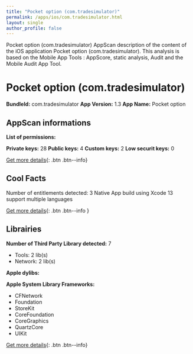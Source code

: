 ```yaml
---
title: "Pocket option (com.tradesimulator)"
permalink: /apps/ios/com.tradesimulator.html
layout: single
author_profile: false
---
```

Pocket option (com.tradesimulator) AppScan description of the content of the iOS application Pocket option (com.tradesimulator). This analysis is based on the Mobile App Tools : AppScore, static analysis, Audit and the Mobile Audit App Tool.

# Pocket option (com.tradesimulator)

**BundleId:** com.tradesimulator
**App Version:** 1.3
**App Name:** Pocket option


## AppScan informations 

**List of permissions:** 
  
  
**Private keys:** 28
**Public keys:** 4
**Custom keys:** 2
**Low securit keys:** 0
  
[Get more details](/pricing.html){: .btn .btn--info}

## Cool Facts

Number of entitlements detected: 3
Native App
build using Xcode 13
support multiple languages
  
[Get more details](/pricing.html){: .btn .btn--info }

## Librairies 
**Number of Third Party Library detected:** 7
- Tools: 2 lib(s)
- Network: 2 lib(s)


**Apple dylibs:**


**Apple System Library Frameworks:**
- CFNetwork
- Foundation
- StoreKit
- CoreFoundation
- CoreGraphics
- QuartzCore
- UIKit


  
[Get more details](/pricing.html){: .btn .btn--info}

